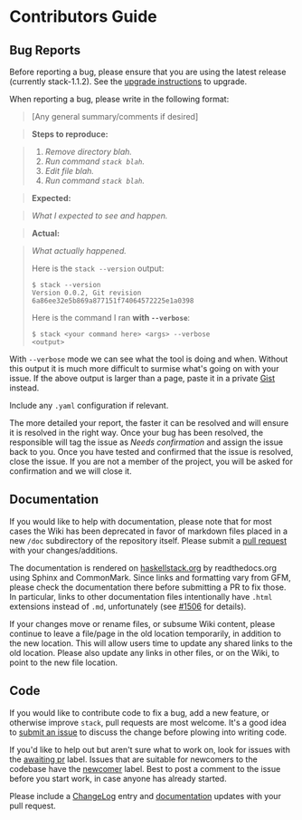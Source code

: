 # Contributors Guide

## Bug Reports

Before reporting a bug, please ensure that you are using the latest release (currently stack-1.1.2).  See the [upgrade instructions](http://docs.haskellstack.org/en/stable/install_and_upgrade/#upgrade) to upgrade.

When reporting a bug, please write in the following format:

> [Any general summary/comments if desired]

> **Steps to reproduce:**

> 1. _Remove directory *blah*._
> 2. _Run command `stack blah`._
> 3. _Edit file blah._
> 3. _Run command `stack blah`._

> **Expected:**

> _What I expected to see and happen._

> **Actual:**

> _What actually happened._
>
> Here is the `stack --version` output:
>
> ```
> $ stack --version
> Version 0.0.2, Git revision 6a86ee32e5b869a877151f74064572225e1a0398
> ```
> Here is the command I ran **with `--verbose`**:
>
> ```
> $ stack <your command here> <args> --verbose
> <output>
> ```

With `--verbose` mode we can see what the tool is doing and when. Without this output it is much more difficult to surmise what's going on with your issue. If the above output is larger than a page, paste it in a private [Gist](https://gist.github.com/) instead.

Include any `.yaml` configuration if relevant.

The more detailed your report, the faster it can be resolved and will ensure it is resolved in the right way. Once your bug has been resolved, the responsible will tag the issue as _Needs confirmation_ and assign the issue back to you. Once you have tested and confirmed that the issue is resolved, close the issue. If you are not a member of the project, you will be asked for confirmation and we will close it.


## Documentation

If you would like to help with documentation, please note that for most cases the Wiki has been deprecated in favor of markdown files placed in a new `/doc` subdirectory of the repository itself. Please submit a [pull request](https://help.github.com/articles/using-pull-requests/) with your changes/additions.

The documentation is rendered on [haskellstack.org](http://haskellstack.org) by
readthedocs.org using Sphinx and CommonMark. Since links and formatting vary
from GFM, please check the documentation there before submitting a PR to fix
those.  In particular, links to other documentation files intentionally have
`.html` extensions instead of `.md`, unfortunately (see
[#1506](https://github.com/commercialhaskell/stack/issues/1506) for details).

If your changes move or rename files, or subsume Wiki content, please continue to leave a file/page in the old location temporarily, in addition to the new location. This will allow users time to update any shared links to the old location. Please also update any links in other files, or on the Wiki, to point to the new file location.


## Code

If you would like to contribute code to fix a bug, add a new feature, or
otherwise improve `stack`, pull requests are most welcome. It's a good idea to
[submit an issue](https://github.com/commercialhaskell/stack/issues/new) to
discuss the change before plowing into writing code.

If you'd like to help out but aren't sure what to work on, look for issues with
the
[awaiting pr](https://github.com/commercialhaskell/stack/issues?q=is%3Aopen+is%3Aissue+label%3A%22awaiting+pr%22)
label. Issues that are suitable for newcomers to the codebase have the
[newcomer](https://github.com/commercialhaskell/stack/issues?q=is%3Aopen+is%3Aissue+label%3A%22awaiting+pr%22+label%3Anewcomer)
label. Best to post a comment to the issue before you start work, in case anyone
has already started.

Please include a
[ChangeLog](https://github.com/commercialhaskell/stack/blob/master/ChangeLog.md)
entry and
[documentation](https://github.com/commercialhaskell/stack/tree/master/doc/)
updates with your pull request.
